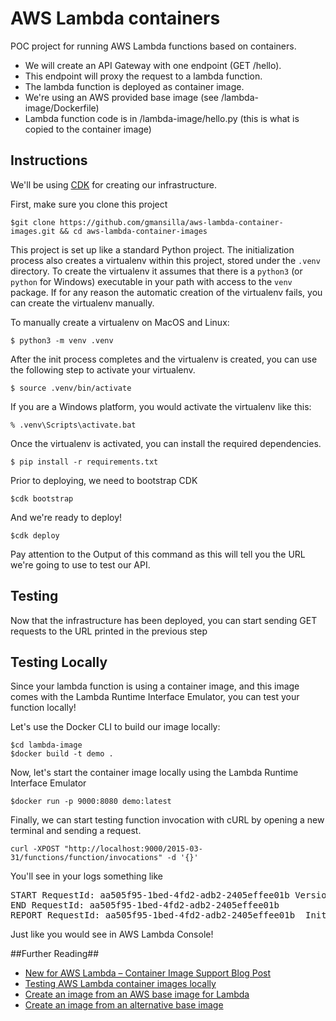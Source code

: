 # AWS Lambda containers
POC project for running AWS Lambda functions based on containers.

* We will create an API Gateway with one endpoint (GET /hello). 
* This endpoint will proxy the request to a lambda function.
* The lambda function is deployed as container image.
* We're using an AWS provided base image (see /lambda-image/Dockerfile)
* Lambda function code is in /lambda-image/hello.py (this is what is copied to the container image)

## Instructions ##

We'll be using [CDK](https://docs.aws.amazon.com/cdk/latest/guide/home.html) for creating our infrastructure.

First, make sure you clone this project

```
$git clone https://github.com/gmansilla/aws-lambda-container-images.git && cd aws-lambda-container-images
```

This project is set up like a standard Python project.  The initialization
process also creates a virtualenv within this project, stored under the `.venv`
directory.  To create the virtualenv it assumes that there is a `python3`
(or `python` for Windows) executable in your path with access to the `venv`
package. If for any reason the automatic creation of the virtualenv fails,
you can create the virtualenv manually.

To manually create a virtualenv on MacOS and Linux:

```
$ python3 -m venv .venv
```

After the init process completes and the virtualenv is created, you can use the following
step to activate your virtualenv.

```
$ source .venv/bin/activate
```

If you are a Windows platform, you would activate the virtualenv like this:

```
% .venv\Scripts\activate.bat
```

Once the virtualenv is activated, you can install the required dependencies.

```
$ pip install -r requirements.txt
```

Prior to deploying, we need to bootstrap CDK

```
$cdk bootstrap
```

And we're ready to deploy!

```
$cdk deploy
```

Pay attention to the Output of this command as this will tell you the URL we're going to use to test our API.


## Testing ##

Now that the infrastructure has been deployed, you can start sending GET requests to the URL printed in the previous step

## Testing Locally ##

Since your lambda function is using a container image, and this image comes with the Lambda Runtime Interface Emulator,
you can test your function locally!

Let's use the Docker CLI to build our image locally:
```
$cd lambda-image
$docker build -t demo .
```

Now, let's start the container image locally using the Lambda Runtime Interface Emulator
```
$docker run -p 9000:8080 demo:latest
```

Finally, we can start testing function invocation with cURL by opening a new terminal and sending a request.
```
curl -XPOST "http://localhost:9000/2015-03-31/functions/function/invocations" -d '{}'
```

You'll see in your logs something like
<pre>
START RequestId: aa505f95-1bed-4fd2-adb2-2405effee01b Version: $LATEST
END RequestId: aa505f95-1bed-4fd2-adb2-2405effee01b
REPORT RequestId: aa505f95-1bed-4fd2-adb2-2405effee01b  Init Duration: 1.61 ms  Duration: 80.78 ms      Billed Duration: 100 ms Memory Size: 3008 MB     Max Memory Used: 3008 MB
</pre>
Just like you would see in AWS Lambda Console!


##Further Reading##
* [New for AWS Lambda – Container Image Support Blog Post](https://aws.amazon.com/blogs/aws/new-for-aws-lambda-container-image-support/)
* [Testing AWS Lambda container images locally](https://docs.aws.amazon.com/lambda/latest/dg/images-test.html)
* [Create an image from an AWS base image for Lambda](https://docs.aws.amazon.com/lambda/latest/dg/images-create.html#images-create-1)
* [Create an image from an alternative base image](https://docs.aws.amazon.com/lambda/latest/dg/images-create.html#images-create-2)